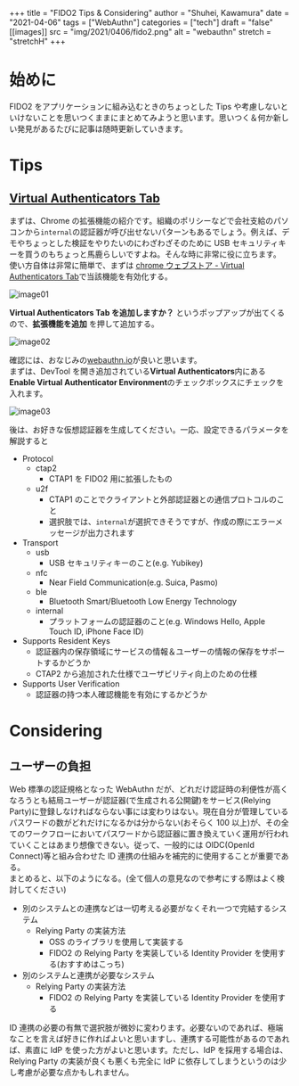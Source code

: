 +++
title = "FIDO2 Tips & Considering"
author = "Shuhei, Kawamura"
date = "2021-04-06"
tags = ["WebAuthn"]
categories = ["tech"]
draft = "false"
[[images]]
  src = "img/2021/0406/fido2.png"
  alt = "webauthn"
  stretch = "stretchH"
+++

# 始めに

FIDO2 をアプリケーションに組み込むときのちょっとした Tips や考慮しないといけないことを思いつくままにまとめてみようと思います。思いつく＆何か新しい発見があるたびに記事は随時更新していきます。

# Tips

## [Virtual Authenticators Tab](https://github.com/google/virtual-authenticators-tab)

まずは、Chrome の拡張機能の紹介です。組織のポリシーなどで会社支給のパソコンから`internal`の認証器が呼び出せないパターンもあるでしょう。例えば、デモやちょっとした検証をやりたいのにわざわざそのために USB セキュリティキーを買うのもちょっと馬鹿らしいですよね。そんな時に非常に役に立ちます。  
使い方自体は非常に簡単で、まずは [chrome ウェブストア - Virtual Authenticators Tab](https://chrome.google.com/webstore/detail/virtual-authenticators-ta/gafbpmlmeiikmhkhiapjlfjgdioafmja?hl=JA)で当該機能を有効化する。

![image01](https://shukawam.github.io/blog/img/2021/0406/image01.png)

**Virtual Authenticators Tab を追加しますか？** というポップアップが出てくるので、**拡張機能を追加** を押して追加する。

![image02](https://shukawam.github.io/blog/img/2021/0406/image02.png)

確認には、おなじみの[webauthn.io](https://webauthn.io/)が良いと思います。  
まずは、DevTool を開き追加されている**Virtual Authenticators**内にある**Enable Virtual Authenticator Environment**のチェックボックスにチェックを入れます。

![image03](https://shukawam.github.io/blog/img/2021/0406/image03.png)

後は、お好きな仮想認証器を生成してください。一応、設定できるパラメータを解説すると

- Protocol
  - ctap2
    - CTAP1 を FIDO2 用に拡張したもの
  - u2f
    - CTAP1 のことでクライアントと外部認証器との通信プロトコルのこと
    - 選択肢では、`internal`が選択できそうですが、作成の際にエラーメッセージが出力されます
- Transport
  - usb
    - USB セキュリティキーのこと(e.g. Yubikey)
  - nfc
    - Near Field Communication(e.g. Suica, Pasmo)
  - ble
    - Bluetooth Smart/Bluetooth Low Energy Technology
  - internal
    - プラットフォームの認証器のこと(e.g. Windows Hello, Apple Touch ID, iPhone Face ID)
- Supports Resident Keys
  - 認証器内の保存領域にサービスの情報＆ユーザーの情報の保存をサポートするかどうか
  - CTAP2 から追加された仕様でユーザビリティ向上のための仕様
- Supports User Verification
  - 認証器の持つ本人確認機能を有効にするかどうか

# Considering

## ユーザーの負担

Web 標準の認証規格となった WebAuthn だが、どれだけ認証時の利便性が高くなろうとも結局ユーザーが認証器(で生成される公開鍵)をサービス(Relying Party)に登録しなければならない事には変わりはない。現在自分が管理しているパスワードの数がどれだけになるかは分からない(おそらく 100 以上)が、その全てのワークフローにおいてパスワードから認証器に置き換えていく運用が行われていくことはあまり想像できない。従って、一般的には OIDC(OpenId Connect)等と組み合わせた ID 連携の仕組みを補完的に使用することが重要である。  
まとめると、以下のようになる。(全て個人の意見なので参考にする際はよく検討してください)

- 別のシステムとの連携などは一切考える必要がなくそれ一つで完結するシステム
  - Relying Party の実装方法
    - OSS のライブラリを使用して実装する
    - FIDO2 の Relying Party を実装している Identity Provider を使用する(おすすめはこっち)
- 別のシステムと連携が必要なシステム
  - Relying Party の実装方法
    - FIDO2 の Relying Party を実装している Identity Provider を使用する

ID 連携の必要の有無で選択肢が微妙に変わります。必要ないのであれば、極端なことを言えば好きに作ればよいと思いますし、連携する可能性があるのであれば、素直に IdP を使った方がよいと思います。ただし、IdP を採用する場合は、Relying Party の実装が良くも悪くも完全に IdP に依存してしまうというのは少し考慮が必要な点かもしれません。
